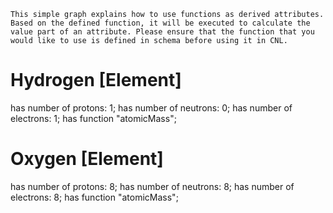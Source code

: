 ```graph-description
This simple graph explains how to use functions as derived attributes. Based on the defined function, it will be executed to calculate the value part of an attribute. Please ensure that the function that you would like to use is defined in schema before using it in CNL.
```
# Hydrogen [Element]
has number of protons: 1;
has number of neutrons: 0;
has number of electrons: 1;
has function "atomicMass";

# Oxygen [Element]
has number of protons: 8;
has number of neutrons: 8;
has number of electrons: 8;
has function "atomicMass";